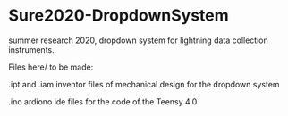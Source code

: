 # Sure2020-DropdownSystem
summer research 2020, dropdown system for lightning data collection instruments. 

Files here/ to be made:

.ipt and .iam inventor files of mechanical design for the dropdown system

.ino ardiono ide files for the code of the Teensy 4.0
